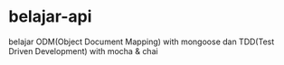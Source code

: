 # belajar-api
belajar ODM(Object Document Mapping) with mongoose dan TDD(Test Driven Development) with mocha &amp; chai
